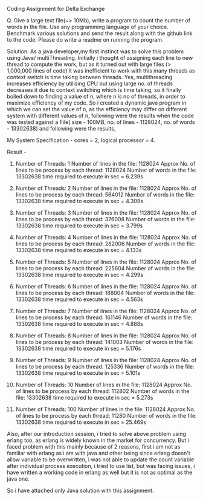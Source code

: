 Coding Assignment for Delta Exchange

Q. Give a large text file(~> 10Mb), write a program to count the number of words in the file.
Use any programming language of your choice.
Benchmark various solutions and send the result along with the github link to the code.
Please do write a readme on running the program.


Solution:
As a java developer,my first instinct was to solve this problem using Java/ multiThreading. Initially i thought of assigning each line to new thread to compute the work, but as it turned out with large files (> 1,000,000 lines of code) it was inefficient to work with this many threads as context switch is time taking between threads. Yes, multithreading increases efficiency by utilising CPU but using large no. of  threads decreases it due to context switching which is time taking, so it finally boiled down to finding a value of n, where n is no of threads, in order to maximize efficiency of my code.
So i created a dynamic java program in which we can set the value of n, as the efficiency may differ on different system with different values of n, following were the results when the code was tested against a File( size - 100MB, no. of lines - 1128024, no. of words - 13302638) and following were the results,


My System Specification - 
cores = 2,
logical processor = 4.

Result - 
1. Number of Threads: 1
Number of lines in the file: 1128024
Approx No. of lines to be process by each thread: 1128024
Number of words in the file: 13302638
time required to execute in sec = 6.239s


2. Number of Threads: 2
Number of lines in the file: 1128024
Approx No. of lines to be process by each thread: 564012
Number of words in the file: 13302638
time required to execute in sec = 4.309s



3. Number of Threads: 3
Number of lines in the file: 1128024
Approx No. of lines to be process by each thread: 376008
Number of words in the file: 13302638
time required to execute in sec = 3.799s



4. Number of Threads: 4
Number of lines in the file: 1128024
Approx No. of lines to be process by each thread: 282006
Number of words in the file: 13302638
time required to execute in sec = 4.133s



5. Number of Threads: 5
Number of lines in the file: 1128024
Approx No. of lines to be process by each thread: 225604
Number of words in the file: 13302638
time required to execute in sec = 4.299s


6. Number of Threads: 6
Number of lines in the file: 1128024
Approx No. of lines to be process by each thread: 188004
Number of words in the file: 13302638
time required to execute in sec = 4.563s



7. Number of Threads: 7
Number of lines in the file: 1128024
Approx No. of lines to be process by each thread: 161146
Number of words in the file: 13302638
time required to execute in sec = 4.888s


8. Number of Threads: 8
Number of lines in the file: 1128024
Approx No. of lines to be process by each thread: 141003
Number of words in the file: 13302638
time required to execute in sec = 5.176s


9. Number of Threads: 9
Number of lines in the file: 1128024
Approx No. of lines to be process by each thread: 125336
Number of words in the file: 13302638
time required to execute in sec = 5.101s


10. Number of Threads: 10
Number of lines in the file: 1128024
Approx No. of lines to be process by each thread: 112802
Number of words in the file: 13302638
time required to execute in sec = 5.273s


11. Number of Threads: 100
Number of lines in the file: 1128024
Approx No. of lines to be process by each thread: 11280
Number of words in the file: 13302638
time required to execute in sec = 25.469s



Also, after our introduction session, i tried to solve above problem using erlang too, as erlang is widely known in the market for concurrency. But i faced problem with this mainly because of 2 reasons, first i am not as familiar with erlang as i am with java and other being since erlang doesn't allow variable to be overwritten, i was not able to update the count variable after individual process execution, i tried to use list, but was facing issues, i have written a working code in erlang as well but it is not as optimal as the java one.

So i have attached only Java solution with this assignment.

